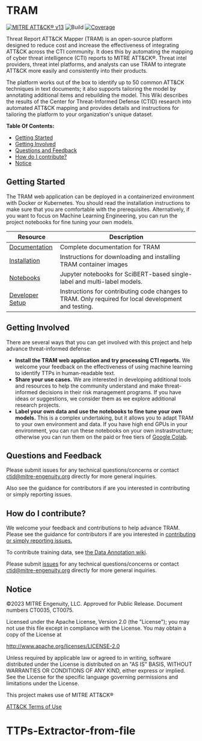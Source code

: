 # TRAM

[![MITRE ATT&CK® v13](https://img.shields.io/badge/MITRE%20ATT%26CK®-v13-red)](https://attack.mitre.org/versions/v13/)
![Build](https://img.shields.io/github/actions/workflow/status/center-for-threat-informed-defense/tram/test.yml)
[![Coverage](https://img.shields.io/codecov/c/github/center-for-threat-informed-defense/tram?token=ejCIZhBRGr)](https://codecov.io/gh/center-for-threat-informed-defense/tram)

Threat Report ATT&CK Mapper (TRAM) is an open-source platform designed to reduce cost
and increase the effectiveness of integrating ATT&CK  across the CTI community. It does
this by automating the mapping of cyber threat intelligence (CTI) reports to MITRE
ATT&CK®. Threat intel providers, threat intel platforms, and analysts can use TRAM to
integrate ATT&CK more easily and consistently into their products.

The platform works out of the box to identify up to 50 common ATT&CK techniques in text
documents; it also supports tailoring the model by annotating additional items and
rebuilding the model. This Wiki describes the results of the Center for Threat-Informed
Defense (CTID) research into automated ATT&CK mapping and provides details and
instructions for tailoring the platform to your organization's unique dataset.

**Table Of Contents:**

- [Getting Started](#getting-started)
- [Getting Involved](#getting-involved)
- [Questions and Feedback](#questions-and-feedback)
- [How do I contribute?](#how-do-i-contribute)
- [Notice](#notice)

## Getting Started

The TRAM web application can be deployed in a containerized environment with Docker or
Kubernetes. You should read the installation instructions to make sure that you are
comfortable with the prerequisites. Alternatively, if you want to focus on Machine
Learning Engineering, you can run the project notebooks for fine tuning your own models.

| Resource                                                                                         | Description                                                                                          |
| ------------------------------------------------------------------------------------------------ | ---------------------------------------------------------------------------------------------------- |
| [Documentation](https://github.com/center-for-threat-informed-defense/tram/wiki)                 | Complete documentation for TRAM                                                                      |
| [Installation](https://github.com/center-for-threat-informed-defense/tram/wiki/Installation)     | Instructions for downloading and installing TRAM container images                                    |
| [Notebooks](https://github.com/center-for-threat-informed-defense/tram/tree/main/user_notebooks) | Jupyter notebooks for SciBERT-based single-label and multi-label models.                             |
| [Developer Setup](https://github.com/center-for-threat-informed-defense/tram/wiki/Developers)    | Instructions for contributing code changes to TRAM. Only required for local development and testing. |

## Getting Involved

There are several ways that you can get involved with this project and help advance
threat-informed defense:

- **Install the TRAM web application and try processing CTI reports.** We welcome your
  feedback on the effectiveness of using machine learning to identify TTPs in
  human-readable text.
- **Share your use cases.** We are interested in developing additional tools and
  resources to help the community understand and make threat-informed decisions in their
  risk management programs. If you have ideas or suggestions, we consider them as we
  explore additional research projects.
- **Label your own data and use the notebooks to fine tune your own models.** This is a
  complex undertaking, but it allows you to adapt TRAM to your own environment and data.
  If you have high end GPUs in your environment, you can run these notebooks on your own
  instrastructure; otherwise you can run them on the paid or free tiers of [Google
  Colab](https://colab.research.google.com/).

## Questions and Feedback

Please submit issues for any technical questions/concerns or contact
ctid@mitre-engenuity.org directly for more general inquiries.

Also see the guidance for contributors if are you interested in contributing or simply
reporting issues.

## How do I contribute?

We welcome your feedback and contributions to help advance TRAM. Please see the
guidance for contributors if are you interested in [contributing or simply
reporting issues.](/CONTRIBUTING.md)

To contribute training data, see [the Data Annotation wiki](https://github.com/center-for-threat-informed-defense/tram/wiki/Data-Annotation).

Please submit
[issues](https://github.com/center-for-threat-informed-defense/tram/issues) for
any technical questions/concerns or contact ctid@mitre-engenuity.org directly
for more general inquiries.

## Notice

©2023 MITRE Engenuity, LLC. Approved for Public Release. Document numbers CT0035, CT0075.

Licensed under the Apache License, Version 2.0 (the "License"); you may not use
this file except in compliance with the License. You may obtain a copy of the
License at

<http://www.apache.org/licenses/LICENSE-2.0>

Unless required by applicable law or agreed to in writing, software distributed
under the License is distributed on an "AS IS" BASIS, WITHOUT WARRANTIES OR
CONDITIONS OF ANY KIND, either express or implied. See the License for the
specific language governing permissions and limitations under the License.

This project makes use of MITRE ATT&CK®

[ATT&CK Terms of Use](https://attack.mitre.org/resources/terms-of-use/)
# TTPs-Extractor-from-file
